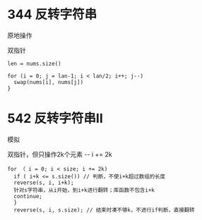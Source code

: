 # 344 反转字符串
原地操作

双指针

```
len = nums.size()

for (i = 0; j = lan-1; i < lan/2; i++; j--)
  swap(nums[i], nums[j])
}
```

# 542 反转字符串II
模拟

双指针，但只操作2k个元素 -- i += 2k

```
for （ i = 0; i < size; i += 2k)
  if ( i+k <= s.size()) // 判断，不使i+k超过数组的长度
  reverse(s, i, i+k);
  针对s字符串，从i开始，到i+k进行翻转；库函数不包含i+k
  continue;
  }
  reverse(s, i, s.size); // 结束时凑不够k，不进行if判断，直接翻转
```

